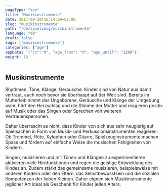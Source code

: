 ```yaml
---
pageType: "seo"
title: "Musikinstrumente"
date: 2017-09-20T16:14:09+02:00
slug: "musikinstrumente"
path: "/de/spielzeug/musikinstrumente"
language: "de"
draft: false
tags: ["musikinstrumente"]
categories: ["age"]
appData: '{"cc":"9", "age_from": "0", "age_until": "1200"}'
weight: 18
---
```


<h2>Musikinstrumente</h2>

Rhythmen, Töne, Klänge, Geräusche. Kinder sind von Natur aus damit vertraut, auch noch bevor sie überhaupt auf der Welt sind. Bereits im Mutterleib nimmt das Ungeborene, Geräusche und Klänge der Umgebung wahr, hört den Herzschlag und die Stimme der Mutter und reagieren positiv auf Musik oder das Singen oder Sprechen von weiteren Vertrauenspersonen. 

Daher überrascht es nicht, dass Kinder von sich aus sehr neugierig auf Spielsachen in Form von Musik- und Perkussionsinstrumenten reagieren. Ob Trommel, Flöte, Xylophon oder Gitarre, Spielzeuginstrumente machen Spass und fördern auf einfache Weise die musischen Fähigkeiten von Kindern. 

Singen, musizieren und mit Tönen und Klängen zu experimentieren aktivieren viele Hirnfunktionen und regen die geistige Entwicklung des Kindes an. Zudem stärkt das gemeinsame musizieren, beispielsweise mit anderen Kindern oder den Eltern, das Selbstbewusstsein und die sozialen Kompetenzen der lieben Kleinen. Daher eignen sich Musikinstrumente jeglicher Art ideal als Geschenk für Kinder jeden Alters. 

